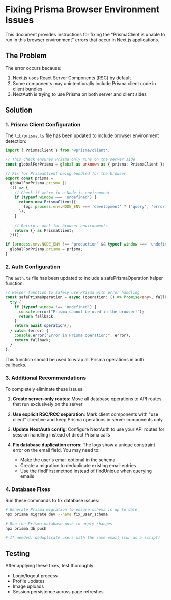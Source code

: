 # Fixing Prisma Browser Environment Issues

This document provides instructions for fixing the "PrismaClient is unable to run in this browser environment" errors that occur in Next.js applications.

## The Problem

The error occurs because:

1. Next.js uses React Server Components (RSC) by default
2. Some components may unintentionally include Prisma client code in client bundles
3. NextAuth is trying to use Prisma on both server and client sides

## Solution 

### 1. Prisma Client Configuration

The `lib/prisma.ts` file has been updated to include browser environment detection:

```typescript
import { PrismaClient } from '@prisma/client';

// This check ensures Prisma only runs on the server side
const globalForPrisma = global as unknown as { prisma: PrismaClient };

// Fix for PrismaClient being bundled for the browser
export const prisma = 
  globalForPrisma.prisma || 
  (() => {
    // Check if we're in a Node.js environment
    if (typeof window === 'undefined') {
      return new PrismaClient({
        log: process.env.NODE_ENV === 'development' ? ['query', 'error', 'warn'] : ['error'],
      });
    }
    
    // Return a mock for browser environments
    return {} as PrismaClient;
  })();

if (process.env.NODE_ENV !== 'production' && typeof window === 'undefined') {
  globalForPrisma.prisma = prisma;
}
```

### 2. Auth Configuration

The `auth.ts` file has been updated to include a safePrismaOperation helper function:

```typescript
// Helper function to safely use Prisma with error handling
const safePrismaOperation = async (operation: () => Promise<any>, fallback: any = null) => {
  try {
    if (typeof window !== 'undefined') {
      console.error("Prisma cannot be used in the browser!");
      return fallback;
    }
    return await operation();
  } catch (error) {
    console.error("Error in Prisma operation:", error);
    return fallback;
  }
};
```

This function should be used to wrap all Prisma operations in auth callbacks.

### 3. Additional Recommendations

To completely eliminate these issues:

1. **Create server-only routes**: Move all database operations to API routes that run exclusively on the server
   
2. **Use explicit RSC/RCC separation**: Mark client components with "use client" directive and keep Prisma operations in server components only

3. **Update NextAuth config**: Configure NextAuth to use your API routes for session handling instead of direct Prisma calls

4. **Fix database duplication errors**: The logs show a unique constraint error on the email field. You may need to:
   - Make the user's email optional in the schema
   - Create a migration to deduplicate existing email entries
   - Use the findFirst method instead of findUnique when querying emails

### 4. Database Fixes

Run these commands to fix database issues:

```bash
# Generate Prisma migration to ensure schema is up to date
npx prisma migrate dev --name fix_user_schema

# Run the Prisma database push to apply changes
npx prisma db push

# If needed, deduplicate users with the same email (run as a script)
```

## Testing

After applying these fixes, test thoroughly:
- Login/logout process
- Profile updates
- Image uploads
- Session persistence across page refreshes 